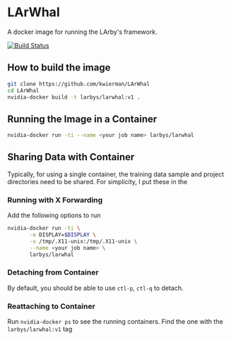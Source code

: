 # LArWhal

A docker image for running the LArby's framework.

[![Build Status](https://travis-ci.org/kwierman/LArWhal.svg?branch=master)](https://travis-ci.org/kwierman/LArWhal)


## How to build the image

~~~ bash
git clone https://github.com/kwierman/LArWhal
cd LArWhal
nvidia-docker build -t larbys/larwhal:v1 .
~~~

## Running the Image in a Container

~~~bash
nvidia-docker run -ti --name <your job name> larbys/larwhal
~~~

## Sharing Data with Container

Typically, for using a single container, the training data sample and project directories need to be shared. For simplicity, I put these in the

### Running with X Forwarding

Add the following options to run 

~~~ bash
nvidia-docker run -ti \
       -e DISPLAY=$DISPLAY \
       -v /tmp/.X11-unix:/tmp/.X11-unix \
       --name <your job name> \
       larbys/larwhal
~~~

### Detaching from Container

By default, you should be able to use `ctl-p`, `ctl-q` to detach.

### Reattaching to Container

Run `nvidia-docker ps` to see the running containers. Find the one with the `larbys/larwhal:v1` tag
